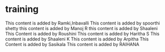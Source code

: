 # training

This content is added by Ramki,Inbavalli
This content is added by spoorthi shetty
this content is added by Manoj R
this content is added by Shaaleni
This Content is added by Roushini
This content is added by Haritha S
This content is added by Shaaleni K
This content is added by Arpitha
This Content is added by Sasikala 
This content is added by RAIHANA 